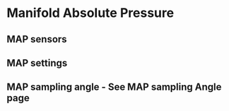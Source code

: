 # Manifold Absolute Pressure  

## MAP sensors
 
## MAP settings

## MAP sampling angle - See MAP sampling Angle page
